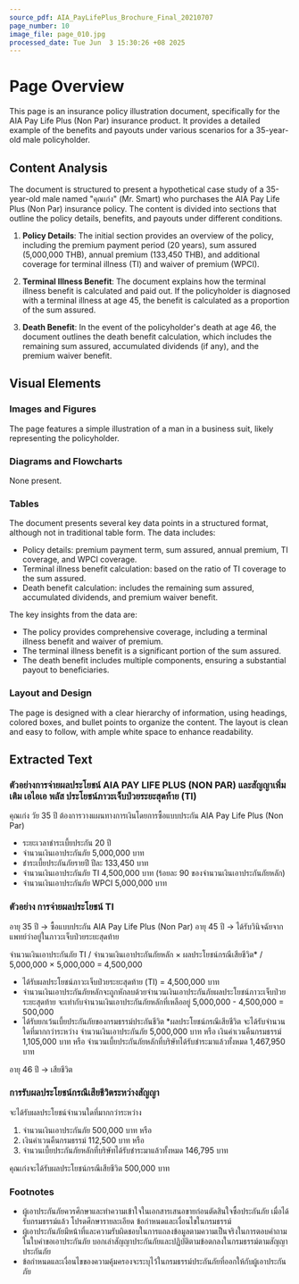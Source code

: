 ```yaml
---
source_pdf: AIA_PayLifePlus_Brochure_Final_20210707
page_number: 10
image_file: page_010.jpg
processed_date: Tue Jun  3 15:30:26 +08 2025
---
```


# Page Overview
This page is an insurance policy illustration document, specifically for the AIA Pay Life Plus (Non Par) insurance product. It provides a detailed example of the benefits and payouts under various scenarios for a 35-year-old male policyholder.

## Content Analysis
The document is structured to present a hypothetical case study of a 35-year-old male named "คุณเก่ง" (Mr. Smart) who purchases the AIA Pay Life Plus (Non Par) insurance policy. The content is divided into sections that outline the policy details, benefits, and payouts under different conditions.

1. **Policy Details**: The initial section provides an overview of the policy, including the premium payment period (20 years), sum assured (5,000,000 THB), annual premium (133,450 THB), and additional coverage for terminal illness (TI) and waiver of premium (WPCI).

2. **Terminal Illness Benefit**: The document explains how the terminal illness benefit is calculated and paid out. If the policyholder is diagnosed with a terminal illness at age 45, the benefit is calculated as a proportion of the sum assured.

3. **Death Benefit**: In the event of the policyholder's death at age 46, the document outlines the death benefit calculation, which includes the remaining sum assured, accumulated dividends (if any), and the premium waiver benefit.

## Visual Elements

### Images and Figures
The page features a simple illustration of a man in a business suit, likely representing the policyholder.

### Diagrams and Flowcharts
None present.

### Tables
The document presents several key data points in a structured format, although not in traditional table form. The data includes:
- Policy details: premium payment term, sum assured, annual premium, TI coverage, and WPCI coverage.
- Terminal illness benefit calculation: based on the ratio of TI coverage to the sum assured.
- Death benefit calculation: includes the remaining sum assured, accumulated dividends, and premium waiver benefit.

The key insights from the data are:
- The policy provides comprehensive coverage, including a terminal illness benefit and waiver of premium.
- The terminal illness benefit is a significant portion of the sum assured.
- The death benefit includes multiple components, ensuring a substantial payout to beneficiaries.

### Layout and Design
The page is designed with a clear hierarchy of information, using headings, colored boxes, and bullet points to organize the content. The layout is clean and easy to follow, with ample white space to enhance readability.

## Extracted Text
### ตัวอย่างการจ่ายผลประโยชน์ AIA PAY LIFE PLUS (NON PAR) และสัญญาเพิ่มเติม เอไอเอ พลัส ประโยชน์ภาวะเจ็บป่วยระยะสุดท้าย (TI)

คุณเก่ง วัย 35 ปี ต้องการวางแผนทางการเงินโดยการซื้อแบบประกัน AIA Pay Life Plus (Non Par)

- ระยะเวลาชำระเบี้ยประกัน 20 ปี
- จำนวนเงินเอาประกันภัย 5,000,000 บาท
- ชำระเบี้ยประกันภัยรายปี ปีละ 133,450 บาท
- จำนวนเงินเอาประกันภัย TI 4,500,000 บาท (ร้อยละ 90 ของจำนวนเงินเอาประกันภัยหลัก)
- จำนวนเงินเอาประกันภัย WPCI 5,000,000 บาท

### ตัวอย่าง การจ่ายผลประโยชน์ TI

อายุ 35 ปี -> ซื้อแบบประกัน AIA Pay Life Plus (Non Par)
อายุ 45 ปี -> ได้รับวินิจฉัยจากแพทย์ว่าอยู่ในภาวะเจ็บป่วยระยะสุดท้าย

จำนวนเงินเอาประกันภัย TI / จำนวนเงินเอาประกันภัยหลัก × ผลประโยชน์กรณีเสียชีวิต* / 5,000,000 × 5,000,000 = 4,500,000

- ได้รับผลประโยชน์ภาวะเจ็บป่วยระยะสุดท้าย (TI) = 4,500,000 บาท
- จำนวนเงินเอาประกันภัยหลักจะถูกหักลบด้วยจำนวนเงินเอาประกันภัยผลประโยชน์ภาวะเจ็บป่วยระยะสุดท้าย จะเท่ากับจำนวนเงินเอาประกันภัยหลักที่เหลืออยู่ 5,000,000 - 4,500,000 = 500,000
- ได้รับยกเว้นเบี้ยประกันภัยของกรมธรรม์ประกันชีวิต
  *ผลประโยชน์กรณีเสียชีวิต จะได้รับจำนวนใดที่มากกว่าระหว่าง จำนวนเงินเอาประกันภัย 5,000,000 บาท หรือ เงินค่าเวนคืนกรมธรรม์ 1,105,000 บาท หรือ จำนวนเบี้ยประกันภัยหลักที่บริษัทได้รับชำระมาแล้วทั้งหมด 1,467,950 บาท

อายุ 46 ปี -> เสียชีวิต

### การรับผลประโยชน์กรณีเสียชีวิตระหว่างสัญญา 
จะได้รับผลประโยชน์จำนวนใดที่มากกว่าระหว่าง
1. จำนวนเงินเอาประกันภัย 500,000 บาท หรือ
2. เงินค่าเวนคืนกรมธรรม์ 112,500 บาท หรือ
3. จำนวนเบี้ยประกันภัยหลักที่บริษัทได้รับชำระมาแล้วทั้งหมด 146,795 บาท

คุณเก่งจะได้รับผลประโยชน์กรณีเสียชีวิต 500,000 บาท

### Footnotes
- ผู้เอาประกันภัยควรศึกษาและทำความเข้าใจในเอกสารเสนอขายก่อนตัดสินใจซื้อประกันภัย เมื่อได้รับกรมธรรม์แล้ว โปรดศึกษารายละเอียด ข้อกำหนดและเงื่อนไขในกรมธรรม์
- ผู้เอาประกันภัยมีหน้าที่และความรับผิดชอบในการแถลงข้อมูลตามความเป็นจริงในการตอบคำถามในใบคำขอเอาประกันภัย บอกเล่าสัญญาประกันภัยและปฏิบัติตามข้อตกลงในกรมธรรม์ตามสัญญาประกันภัย
- ข้อกำหนดและเงื่อนไขของความคุ้มครองจะระบุไว้ในกรมธรรม์ประกันภัยที่ออกให้กับผู้เอาประกันภัย